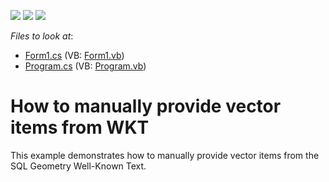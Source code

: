 <!-- default badges list -->
![](https://img.shields.io/endpoint?url=https://codecentral.devexpress.com/api/v1/VersionRange/128576681/16.1.4%2B)
[![](https://img.shields.io/badge/Open_in_DevExpress_Support_Center-FF7200?style=flat-square&logo=DevExpress&logoColor=white)](https://supportcenter.devexpress.com/ticket/details/T222638)
[![](https://img.shields.io/badge/📖_How_to_use_DevExpress_Examples-e9f6fc?style=flat-square)](https://docs.devexpress.com/GeneralInformation/403183)
<!-- default badges end -->
<!-- default file list -->
*Files to look at*:

* [Form1.cs](./CS/SqlGeometryItemStorage/Form1.cs) (VB: [Form1.vb](./VB/SqlGeometryItemStorage/Form1.vb))
* [Program.cs](./CS/SqlGeometryItemStorage/Program.cs) (VB: [Program.vb](./VB/SqlGeometryItemStorage/Program.vb))
<!-- default file list end -->
# How to manually provide vector items from WKT


This example demonstrates how to manually provide vector items from the SQL Geometry Well-Known Text.

<br/>


